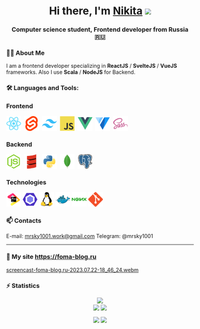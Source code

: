 <!--
<div id="header" align="center">
  <img src="https://media4.giphy.com/media/SHjOSDkKZ18qOHA5B5/giphy.gif?cid=ecf05e47mo176d9iro0kh6dw1nnopukgw3zej93y1byd5fdx&ep=v1_gifs_related&rid=giphy.gif&ct=s" align="center" height="200" /></h1>
</div>
-->
<h1 align="center">Hi there, I'm <a href="https://foma-blog.ru/" target="_blank">Nikita</a> 
<img src="https://github.com/blackcater/blackcater/raw/main/images/Hi.gif" height="32"/></h1>
<h3 align="center">Computer science student, Frontend developer from Russia 🇷🇺</h3>



### :man_technologist: About Me

I am a frontend developer specializing in **ReactJS** / **SvelteJS** / **VueJS** frameworks.
Also I use **Scala** / **NodeJS** for Backend.

### :hammer_and_wrench: Languages and Tools:

### Frontend  
<div>
  <img src="https://github.com/devicons/devicon/blob/master/icons/react/react-original.svg" title="React" alt="React" width="40" height="40"/>&nbsp;  
  <img src="https://github.com/devicons/devicon/blob/master/icons/svelte/svelte-original.svg" title="svelte" alt="svelte" width="40" height="40"/>&nbsp;
  <img src="https://github.com/devicons/devicon/blob/master/icons/tailwindcss/tailwindcss-plain.svg" title="tailwindcss" alt="tailwindcss" width="40" height="40"/>&nbsp;
  <img src="https://github.com/devicons/devicon/blob/master/icons/javascript/javascript-original.svg" title="JavaScript" alt="JavaScript" width="40" height="40"/>&nbsp;
  <img src="https://github.com/devicons/devicon/blob/master/icons/vuejs/vuejs-original.svg" title="vue" alt="vue" width="40" height="40"/>&nbsp;
  <img src="https://github.com/devicons/devicon/blob/master/icons/vuetify/vuetify-original.svg" title="vuetify" alt="vuetify" width="40" height="40"/>&nbsp;
  <img src="https://github.com/devicons/devicon/blob/master/icons/sass/sass-original.svg" title="sass" alt="sass" width="40" height="40"/>&nbsp;
 
</div>

### Backend   
<div>
  <img src="https://github.com/devicons/devicon/blob/master/icons/nodejs/nodejs-original.svg" title="NodeJS" alt="NodeJS" width="40" height="40"/>&nbsp;
  <img src="https://github.com/devicons/devicon/blob/master/icons/scala/scala-original.svg" title="scala" alt="scala" width="40" height="40"/>&nbsp;
  <img src="https://github.com/devicons/devicon/blob/master/icons/python/python-original.svg" title="Python" alt="Python" width="40" height="40"/>&nbsp;
  <img src="https://github.com/devicons/devicon/blob/master/icons/mongodb/mongodb-original.svg" title="mongodb"  alt="mongodb" width="40" height="40"/>&nbsp;
  <img src="https://github.com/devicons/devicon/blob/master/icons/postgresql/postgresql-original.svg" title="postgresql" alt="postgresql" width="40" height="40"/>&nbsp;
  
</div>

### Technologies
<div>
  <img src="https://github.com/devicons/devicon/blob/master/icons/jetbrains/jetbrains-original.svg" title="jetbrains" alt="jetbrains" width="40" height="40"/>
  <img src="https://github.com/devicons/devicon/blob/master/icons/eslint/eslint-original.svg" title="eslint" alt="eslint" width="40" height="40"/>
  <img src="https://github.com/devicons/devicon/blob/master/icons/linux/linux-original.svg" title="linux" alt="linux" width="40" height="40"/>
  <img src="https://github.com/devicons/devicon/blob/master/icons/docker/docker-original.svg" title="docker" alt="docker" width="40" height="40"/>
  <img src="https://github.com/devicons/devicon/blob/master/icons/nginx/nginx-original.svg" title="nginx" alt="nginx" width="40" height="40"/>
    <img src="https://github.com/devicons/devicon/blob/master/icons/git/git-original.svg" title="Git" alt="Git" width="40" height="40"/>
</div>

###  📫 Contacts
E-mail: mrsky1001.work@gmail.com
Telegram: @mrsky1001

___

### 🌱 My site https://foma-blog.ru
[screencast-foma-blog.ru-2023.07.22-18_46_24.webm](https://github.com/mrsky1001/mrsky1001/assets/14128175/ae9bf084-cde6-4a28-939c-b06b8be3baa9)


### ⚡ Statistics

<div  align="center">
 
  ![](https://github-profile-summary-cards.vercel.app/api/cards/profile-details?username=mrsky1001&theme=github)  
  ![](https://github-profile-summary-cards.vercel.app/api/cards/most-commit-language?username=mrsky1001&theme=github) ![](https://github-profile-summary-cards.vercel.app/api/cards/repos-per-language?username=mrsky1001&theme=github)
  
  ![](https://github-profile-summary-cards.vercel.app/api/cards/stats?username=mrsky1001&theme=github)  ![](https://github-profile-summary-cards.vercel.app/api/cards/productive-time?username=mrsky1001&theme=github)
</div>
<!--
**mrsky1001/mrsky1001** is a ✨ _special_ ✨ repository because its `README.md` (this file) appears on your GitHub profile.

Here are some ideas to get you started:

- 🔭 I’m currently working on ...
- 🌱 I’m currently learning ...
- 👯 I’m looking to collaborate on ...
- 🤔 I’m looking for help with ...
- 💬 Ask me about ...
- 📫 How to reach me: ...
- 😄 Pronouns: ...
- ⚡ Fun fact: ...
-->
